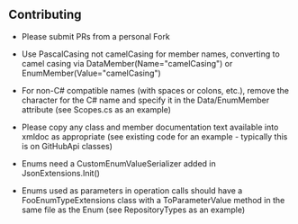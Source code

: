 Contributing
--------------------------

- Please submit PRs from a personal Fork

- Use PascalCasing not camelCasing for member names, converting to 
  camel casing via DataMember(Name="camelCasing") or 
  EnumMember(Value="camelCasing")

- For non-C# compatible names (with spaces or colons, etc.), remove 
  the character for the C# name and specify it in the 
  Data/EnumMember attribute (see Scopes.cs as an example)

- Please copy any class and member documentation text available into 
  xmldoc as appropriate (see existing code for an example - 
  typically this is on GitHubApi classes)

- Enums need a CustomEnumValueSerializer added in JsonExtensions.Init()

- Enums used as parameters in operation calls should have a 
  FooEnumTypeExtensions class with a ToParameterValue method in the 
  same file as the Enum (see RepositoryTypes as an example)

